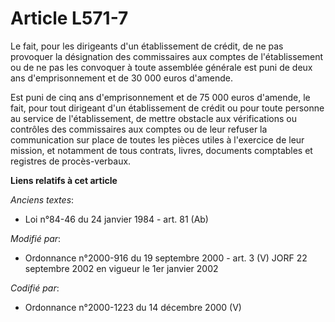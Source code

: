 # Article L571-7

Le fait, pour les dirigeants d'un établissement de crédit, de ne pas provoquer la désignation des commissaires aux comptes de
l'établissement ou de ne pas les convoquer à toute assemblée générale est puni de deux ans d'emprisonnement et de 30 000
euros d'amende.

Est puni de cinq ans d'emprisonnement et de 75 000 euros d'amende, le fait, pour tout dirigeant d'un établissement de crédit
ou pour toute personne au service de l'établissement, de mettre obstacle aux vérifications ou contrôles des commissaires aux
comptes ou de leur refuser la communication sur place de toutes les pièces utiles à l'exercice de leur mission, et notamment
de tous contrats, livres, documents comptables et registres de procès-verbaux.

**Liens relatifs à cet article**

_Anciens textes_:

  - Loi n°84-46 du 24 janvier 1984 - art. 81 (Ab)

_Modifié par_:

  - Ordonnance n°2000-916 du 19 septembre 2000 - art. 3 (V) JORF 22 septembre 2002 en vigueur le 1er janvier 2002

_Codifié par_:

  - Ordonnance n°2000-1223 du 14 décembre 2000 (V)
